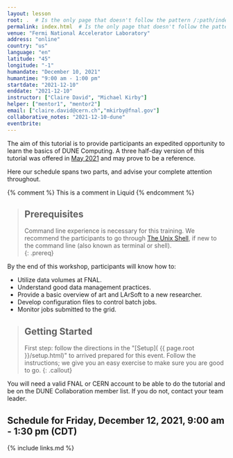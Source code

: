 ```yaml
---
layout: lesson
root: .  # Is the only page that doesn't follow the pattern /:path/index.html
permalink: index.html  # Is the only page that doesn't follow the pattern /:path/index.html
venue: "Fermi National Accelerator Laboratory"
address: "online"
country: "us"
language: "en"
latitude: "45"
longitude: "-1"
humandate: "December 10, 2021"
humantime: "9:00 am - 1:00 pm"
startdate: "2021-12-10"
enddate: "2021-12-10"
instructor: ["Claire David", "Michael Kirby"]
helper: ["mentor1", "mentor2"]
email: ["claire.david@cern.ch","mkirby@fnal.gov"]
collaborative_notes: "2021-12-10-dune"
eventbrite:
---
```


The aim of this tutorial is to provide participants an expedited opportunity to learn the basics of DUNE Computing.   A three half-day version  of this tutorial was offered in [May 2021](https://dune.github.io/computing-training-202112/) and may prove to be a reference. 

Here our schedule spans two parts, and advise your complete attention throughout.

<!-- this is an html comment -->

{% comment %} This is a comment in Liquid {% endcomment %}

> ## Prerequisites
>
> Command line experience is necessary for this training. We recommend the
> participants to go through
> [The Unix Shell](https://swcarpentry.github.io/shell-novice/), if new to the
> command line (also known as terminal or shell).  
{: .prereq}

By the end of this workshop, participants will know how to:

* Utilize data volumes at FNAL.
* Understand good data management practices.
* Provide a basic overview of art and LArSoft to a new researcher.
* Develop configuration files to control batch jobs.
* Monitor jobs submitted to the grid.

> ## Getting Started
>
> First step: follow the directions in the "[Setup](
> {{ page.root }}/setup.html)" to arrived prepared for this event. Follow the instructions; we give you an easy exercise 
> to make sure you are good to go.
{: .callout}

You will need a valid FNAL or CERN account to be able to do the tutorial and be on the DUNE Collaboration member list. If you do not, contact your team leader.


<h2 id="schedule">Schedule for Friday, December 12, 2021, 9:00 am - 1:30 pm (CDT)</h2>

<!--{% include custom_schedule3.html %}-->
<!--<center><img  alt="" src="fig/Schedule_computing_training_202105.png"/></center>-->


<!-- An [asynchronous session]({{site.baseurl}}/asynchronous/) is designed as later day acivities for the first two days of the workshop.-->

{% include links.md %}
